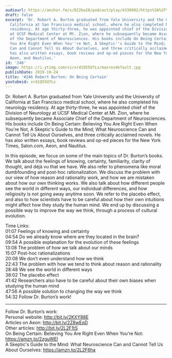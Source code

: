 ```yaml
---
audiourl: https://anchor.fm/s/822ba20/podcast/play/4338902/https%3A%2F%2Fd3ctxlq1ktw2nl.cloudfront.net%2Fproduction%2F2019-7-23%2F21594679-44100-2-1d95a0b1b0864.m4a
draft: false
excerpt: 'Dr. Robert A. Burton graduated from Yale University and the University of
  California at San Francisco medical school, where he also completed his neurology
  residency. At age thirty-three, he was appointed chief of the Division of Neurology
  at UCSF Medical Center at Mt. Zion, where he subsequently became Associate Chief
  of the Department of Neurosciences. His books include On Being Certain: Believing
  You Are Right Even When You''re Not, A Skeptic''s Guide to the Mind; What Neuroscience
  Can and Cannot Tell Us About Ourselves, and three critically acclaimed novels. He
  has also written essays, book reviews and op-ed pieces for the New York Times, Salon.com,
  Aeon, and Nautilus.'
id: '246'
image: https://i.ytimg.com/vi/xrd1Q55U7Ls/maxresdefault.jpg
publishDate: 2019-10-24
title: '#246 Robert Burton: On Being Certain'
youtubeid: xrd1Q55U7Ls
---
```

<div class="timelinks">

Dr. Robert A. Burton graduated from Yale University and the University of California at San Francisco medical school, where he also completed his neurology residency. At age thirty-three, he was appointed chief of the Division of Neurology at UCSF Medical Center at Mt. Zion, where he subsequently became Associate Chief of the Department of Neurosciences. His books include On Being Certain: Believing You Are Right Even When You're Not, A Skeptic's Guide to the Mind; What Neuroscience Can and Cannot Tell Us About Ourselves, and three critically acclaimed novels. He has also written essays, book reviews and op-ed pieces for the New York Times, Salon.com, Aeon, and Nautilus.

In this episode, we focus on some of the main topics of Dr. Burton’s books. We talk about the feelings of knowing, certainty, familiarity, clarity of thought, and déjà vu that we have. We also refer to phenomena like moral dumbfounding and post-hoc rationalization. We discuss the problem with our view of how reason and rationality work, and how we are mistaken about how our own thinking works. We also talk about how different people see the world in different ways, our individual differences, and how religiosity is not going away anytime soon. We refer to the placebo effect, and also to how scientists have to be careful about how their own intuitions might affect how they study the human mind. We end up by discussing a possible way to improve the way we think, through a process of cultural evolution.

Time Links:  
<time>01:07</time> Feelings of knowing and certainty  
<time>04:54</time> Do we already know where are they located in the brain?  
<time>09:54</time> A possible explanation for the evolution of these feelings  
<time>13:08</time> The problem of how we talk about our minds  
<time>15:07</time> Post-hoc rationalizations  
<time>20:08</time> We don’t even understand how we think  
<time>22:43</time> The problem with how we tend to think about reason and rationality  
<time>28:48</time> We see the world in different ways  
<time>38:02</time> The placebo effect  
<time>41:42</time> Researchers also have to be careful about their own biases when studying the human mind  
<time>47:56</time> A possible solution to changing the way we think  
<time>54:32</time> Follow Dr. Burton’s work!

---

Follow Dr. Burton’s work:  
Personal website: http://bit.ly/2KXY88E  
Articles on Aeon: http://bit.ly/2Z8wEqD  
Other articles: http://bit.ly/2L2F1tS  
On Being Certain: Believing You Are Right Even When You're Not: https://amzn.to/2zguWEl  
A Skeptic's Guide to the Mind: What Neuroscience Can and Cannot Tell Us About Ourselves: https://amzn.to/2L2F6ha
</div>

